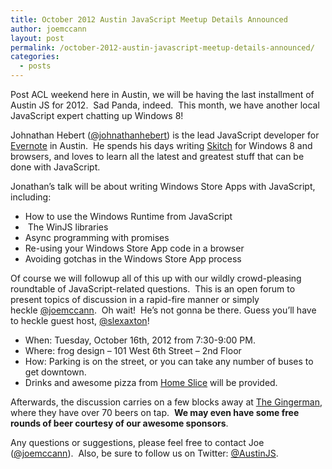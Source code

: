 ```yaml
---
title: October 2012 Austin JavaScript Meetup Details Announced
author: joemccann
layout: post
permalink: /october-2012-austin-javascript-meetup-details-announced/
categories:
  - posts
---
```

Post ACL weekend here in Austin, we will be having the last installment of Austin JS for 2012.  Sad Panda, indeed.  This month, we have another local JavaScript expert chatting up Windows 8!

Johnathan Hebert ([@johnathanhebert][1]) is the lead JavaScript developer for [Evernote][2] in Austin.  He spends his days writing [Skitch][3] for Windows 8 and browsers, and loves to learn all the latest and greatest stuff that can be done with JavaScript.

Jonathan&#8217;s talk will be about writing Windows Store Apps with JavaScript, including:

  * How to use the Windows Runtime from JavaScript
  *  The WinJS libraries
  * Async programming with promises
  * Re-using your Windows Store App code in a browser
  * Avoiding gotchas in the Windows Store App process

Of course we will followup all of this up with our wildly crowd-pleasing roundtable of JavaScript-related questions.  This is an open forum to present topics of discussion in a rapid-fire manner or simply heckle [@joemccann][4].  Oh wait!  He&#8217;s not gonna be there. Guess you&#8217;ll have to heckle guest host, [@slexaxton][5]!

  * When: Tuesday, October 16th, 2012 from 7:30-9:00 PM.
  * Where: frog design – 101 West 6th Street – 2nd Floor
  * How: Parking is on the street, or you can take any number of buses to get downtown.
  * Drinks and awesome pizza from [Home Slice][6] will be provided.

Afterwards, the discussion carries on a few blocks away at [The Gingerman][7], where they have over 70 beers on tap.  **We may even have some free rounds of beer courtesy of our awesome sponsors**.

Any questions or suggestions, please feel free to contact Joe ([@joemccann][8]).  Also, be sure to follow us on Twitter: [@AustinJS][9].

 [1]: http://twitter.com/johnathanhebert
 [2]: http://evernote.com
 [3]: http://skitch.com
 [4]: http://twitter.com/joemccann
 [5]: http://twitter.com/slexaxton
 [6]: http://www.homeslicepizza.com/
 [7]: http://gingermanpub.com/
 [8]: http://twitter.com/joemccann "Joe McCann on Twitter"
 [9]: http://twitter.com/austinjs "AustinJS on Twitter"